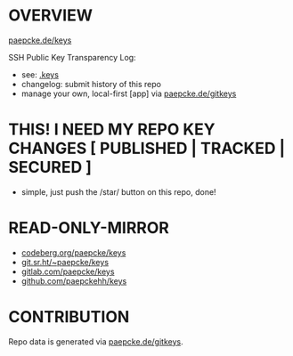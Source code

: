 # OVERVIEW 

[paepcke.de/keys](https://paepcke.de/keys)

SSH Public Key Transparency Log:

- see: [.keys](https://github.com/paepckehh/keys/blob/main/.keys)
- changelog: submit history of this repo
- manage your own, local-first [app] via [paepcke.de/gitkeys](https://paepcke.de/gitkeys)

# THIS! I NEED MY REPO KEY CHANGES [ PUBLISHED | TRACKED | SECURED ]

- simple, just push the /star/ button on this repo, done!

# READ-ONLY-MIRROR

* [codeberg.org/paepcke/keys](https://codeberg.org/paepcke/keys)
* [git.sr.ht/~paepcke/keys](https://git.sr.ht/~paepcke/keys)
* [gitlab.com/paepcke/keys](https://gitlab.com/paepcke/keys)
* [github.com/paepckehh/keys](https://github.com/paepckehh/keys)

# CONTRIBUTION

Repo data is generated via [paepcke.de/gitkeys](https://paepcke.de/gitkeys).

